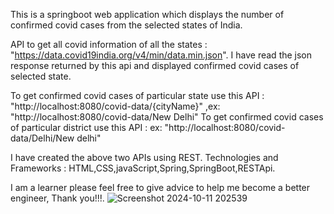 This is a springboot web application which displays the number of confirmed covid cases from the selected states of India.

API to get all covid information of all the states : "https://data.covid19india.org/v4/min/data.min.json". I have read the json response returned by this api and displayed confirmed covid cases of selected state.

To get confirmed covid cases of particular state use this API : "http://localhost:8080/covid-data/{cityName}" ,ex: "http://localhost:8080/covid-data/New Delhi" To get confirmed covid cases of particular district use this API : ex: "http://localhost:8080/covid-data/Delhi/New delhi"

I have created the above two APIs using REST. Technologies and Frameworks : HTML,CSS,javaScript,Spring,SpringBoot,RESTApi.

I am a learner please feel free to give advice to help me become a better engineer, Thank you!!!.
                                            ![Screenshot 2024-10-11 202539](https://github.com/user-attachments/assets/5266d34d-20d4-404b-bd38-b3861569b3fb)




